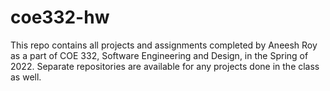 # coe332-hw

This repo contains all projects and assignments completed by Aneesh Roy as a part of COE 332, Software Engineering and Design, in the Spring of 2022. Separate repositories are available for any projects done in the class as well.

